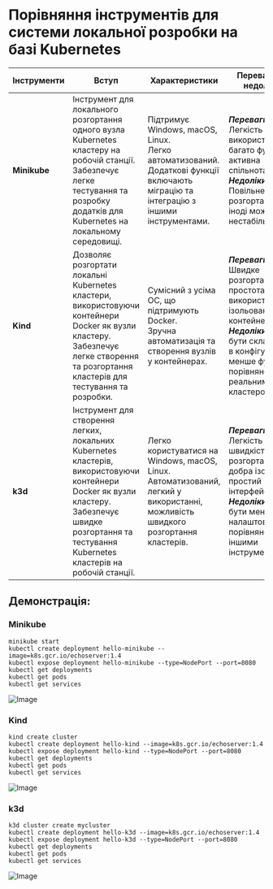 
# Порівняння інструментів для системи локальної розробки на базі Kubernetes

| Інструменти  | Вступ                                                                                                                                                                                                            | Характеристики                                                                                                                                  | Переваги та недоліки                                                                                                                                                                      | Висновки                                                                                                                           |
|--------------|------------------------------------------------------------------------------------------------------------------------------------------------------------------------------------------------------------------|-------------------------------------------------------------------------------------------------------------------------------------------------|-------------------------------------------------------------------------------------------------------------------------------------------------------------------------------------------|------------------------------------------------------------------------------------------------------------------------------------|
| **Minikube** | Інструмент для локального розгортання одного вузла Kubernetes кластеру на робочій станції. </br>  Забезпечує легке тестування та розробку додатків для Kubernetes на локальному середовищі.                      | Підтримує Windows, macOS, Linux. </br>  Легко автоматизований.</br>  Додаткові функції включають міграцію та інтеграцію з іншими інструментами. | **_Переваги_**: Легкість використання, багато функцій, активна спільнота. </br> **_Недоліки_**: Повільне розгортання, іноді може бути нестабільним.                                       | Добре підходить для розробки та тестування на одному вузлі.</br>  Легко встановлюється, але може бути повільним на старих машинах. |
| **Kind**     | Дозволяє розгортати локальні Kubernetes кластери, використовуючи контейнери Docker як вузли кластеру. </br>  Забезпечує легке створення та розгортання кластерів для тестування та розробки.                     | Сумісний з усіма ОС, що підтримують Docker.</br>  Зручна автоматизація та створення вузлів у контейнерах.                                       | **_Переваги_**: Швидке розгортання, простота використання, ізольовані контейнери. </br> **_Недоліки_**: Може бути складніше в конфігурації, менше функцій порівняно з реальним кластером. | Швидке та легке для використання, ідеально підходить для тестування та локальної розробки.                                         |
| **k3d**      | Інструмент для створення легких, локальних Kubernetes кластерів, використовуючи контейнери Docker як вузли кластеру. </br>  Забезпечує швидке розгортання та тестування Kubernetes кластерів на робочій станції. | Легко користуватися на Windows, macOS, Linux.</br>  Автоматизований, легкий у використанні, можливість швидкого розгортання кластерів.          | **_Переваги_**: Легкість та швидкість розгортання, добра ізоляція, простий інтерфейс. </br> **_Недоліки_**: Може бути менше налаштовуваний порівняно з іншими інструментами.              | Простий та швидкий, ідеальний для створення локальних кластерів.</br>  Може бути вигідним для прототипування та тестування.        |

## Демонстрація:

### Minikube
```
minikube start
kubectl create deployment hello-minikube --image=k8s.gcr.io/echoserver:1.4
kubectl expose deployment hello-minikube --type=NodePort --port=8080
kubectl get deployments
kubectl get pods
kubectl get services
```

![Image](.data/minikube-example.gif)

### Kind
```
kind create cluster
kubectl create deployment hello-kind --image=k8s.gcr.io/echoserver:1.4
kubectl expose deployment hello-kind --type=NodePort --port=8080
kubectl get deployments
kubectl get pods
kubectl get services
```

![Image](.data/kind-example.gif)

### k3d
```
k3d cluster create mycluster
kubectl create deployment hello-k3d --image=k8s.gcr.io/echoserver:1.4
kubectl expose deployment hello-k3d --type=NodePort --port=8080
kubectl get deployments
kubectl get pods
kubectl get services
```

![Image](.data/k3d-example.gif)